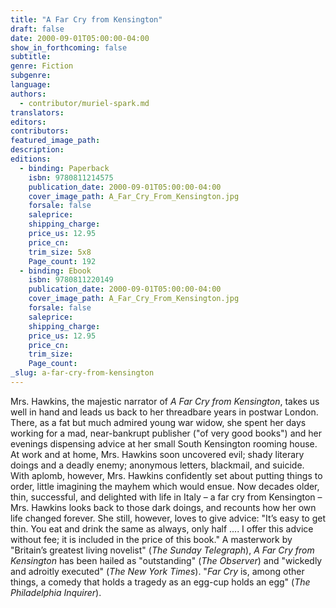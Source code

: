 ```yaml
---
title: "A Far Cry from Kensington"
draft: false
date: 2000-09-01T05:00:00-04:00
show_in_forthcoming: false
subtitle:
genre: Fiction
subgenre:
language:
authors:
  - contributor/muriel-spark.md
translators:
editors:
contributors:
featured_image_path:
description:
editions:
  - binding: Paperback
    isbn: 9780811214575
    publication_date: 2000-09-01T05:00:00-04:00
    cover_image_path: A_Far_Cry_From_Kensington.jpg
    forsale: false
    saleprice:
    shipping_charge:
    price_us: 12.95
    price_cn:
    trim_size: 5x8
    Page_count: 192
  - binding: Ebook
    isbn: 9780811220149
    publication_date: 2000-09-01T05:00:00-04:00
    cover_image_path: A_Far_Cry_From_Kensington.jpg
    forsale: false
    saleprice:
    shipping_charge:
    price_us: 12.95
    price_cn:
    trim_size:
    Page_count:
_slug: a-far-cry-from-kensington
---
```


Mrs. Hawkins, the majestic narrator of _A Far Cry from Kensington_, takes us well in hand and leads us back to her threadbare years in postwar London. There, as a fat but much admired young war widow, she spent her days working for a mad, near-bankrupt publisher ("of very good books") and her evenings dispensing advice at her small South Kensington rooming house. At work and at home, Mrs. Hawkins soon uncovered evil; shady literary doings and a deadly enemy; anonymous letters, blackmail, and suicide. With aplomb, however, Mrs. Hawkins confidently set about putting things to order, little imagining the mayhem which would ensue. Now decades older, thin, successful, and delighted with life in Italy – a far cry from Kensington – Mrs. Hawkins looks back to those dark doings, and recounts how her own life changed forever. She still, however, loves to give advice: "It’s easy to get thin. You eat and drink the same as always, only half .... I offer this advice without fee; it is included in the price of this book." A masterwork by "Britain’s greatest living novelist" (_The Sunday Telegraph_), _A Far Cry from Kensington_ has been hailed as "outstanding" (_The Observer_) and "wickedly and adroitly executed" (_The New York Times_). "_Far Cry_ is, among other things, a comedy that holds a tragedy as an egg-cup holds an egg" (_The Philadelphia Inquirer_).

